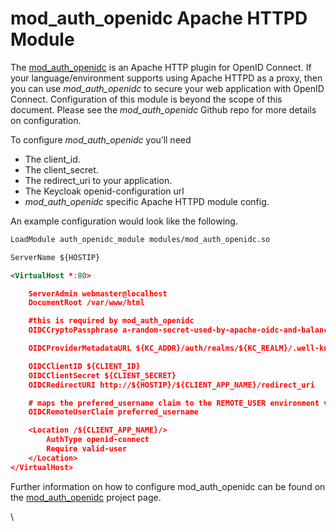 # mod\_auth\_openidc Apache HTTPD Module

The [mod\_auth\_openidc](https://github.com/pingidentity/mod\_auth\_openidc) is an Apache HTTP plugin for OpenID Connect. If your language/environment supports using Apache HTTPD as a proxy, then you can use _mod\_auth\_openidc_ to secure your web application with OpenID Connect. Configuration of this module is beyond the scope of this document. Please see the _mod\_auth\_openidc_ Github repo for more details on configuration.

To configure _mod\_auth\_openidc_ you’ll need

* The client\_id.
* The client\_secret.
* The redirect\_uri to your application.
* The Keycloak openid-configuration url
* _mod\_auth\_openidc_ specific Apache HTTPD module config.

An example configuration would look like the following.

```xml
LoadModule auth_openidc_module modules/mod_auth_openidc.so

ServerName ${HOSTIP}

<VirtualHost *:80>

    ServerAdmin webmaster@localhost
    DocumentRoot /var/www/html

    #this is required by mod_auth_openidc
    OIDCCryptoPassphrase a-random-secret-used-by-apache-oidc-and-balancer

    OIDCProviderMetadataURL ${KC_ADDR}/auth/realms/${KC_REALM}/.well-known/openid-configuration

    OIDCClientID ${CLIENT_ID}
    OIDCClientSecret ${CLIENT_SECRET}
    OIDCRedirectURI http://${HOSTIP}/${CLIENT_APP_NAME}/redirect_uri

    # maps the prefered_username claim to the REMOTE_USER environment variable
    OIDCRemoteUserClaim preferred_username

    <Location /${CLIENT_APP_NAME}/>
        AuthType openid-connect
        Require valid-user
    </Location>
</VirtualHost>
```

Further information on how to configure mod\_auth\_openidc can be found on the [mod\_auth\_openidc](https://github.com/pingidentity/mod\_auth\_openidc) project page.

\
